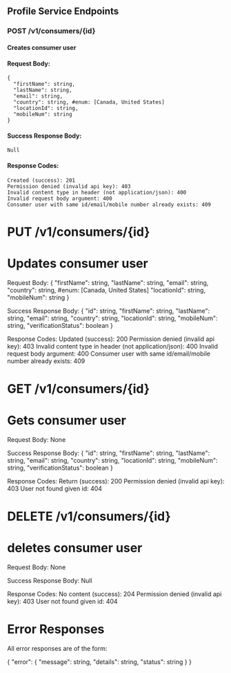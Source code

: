## Profile Service Endpoints

### POST /v1/consumers/{id}
#### Creates consumer user

#### Request Body:

    {
      "firstName": string,
      "lastName": string,
      "email": string,
      "country": string, #enum: [Canada, United States]
      "locationId": string,
      "mobileNum": string
    }

#### Success Response Body:

    Null

#### Response Codes:

    Created (success): 201
    Permission denied (invalid api key): 403
    Invalid content type in header (not application/json): 400
    Invalid request body argument: 400
    Consumer user with same id/email/mobile number already exists: 409

# PUT /v1/consumers/{id}
# Updates consumer user

Request Body:
{
  "firstName": string,
  "lastName": string,
  "email": string,
  "country": string, #enum: [Canada, United States]
  "locationId": string,
  "mobileNum": string
}

Success Response Body:
{
  "id": string,
  "firstName": string,
  "lastName": string,
  "email": string,
  "country": string,
  "locationId": string,
  "mobileNum": string,
  "verificationStatus": boolean
}

Response Codes:
  Updated (success): 200
  Permission denied (invalid api key): 403
  Invalid content type in header (not application/json): 400
  Invalid request body argument: 400
  Consumer user with same id/email/mobile number already exists: 409

# GET /v1/consumers/{id}
# Gets consumer user

Request Body:
  None

Success Response Body:
{
  "id": string,
  "firstName": string,
  "lastName": string,
  "email": string,
  "country": string,
  "locationId": string,
  "mobileNum": string,
  "verificationStatus": boolean
}

Response Codes:
  Return (success): 200
  Permission denied (invalid api key): 403
  User not found given id: 404

# DELETE /v1/consumers/{id}
# deletes consumer user

Request Body:
  None

Success Response Body:
  Null

Response Codes:
  No content (success): 204
  Permission denied (invalid api key): 403
  User not found given id: 404

# Error Responses

All error responses are of the form:

{
  "error": {
    "message": string,
    "details": string,
    "status": string
  }
}
